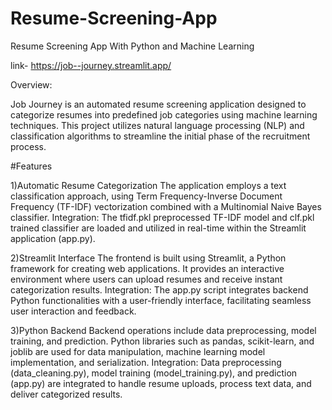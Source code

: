 # Resume-Screening-App
Resume Screening App With Python and Machine Learning 


link- https://job--journey.streamlit.app/


Overview:

Job Journey is an automated resume screening application designed to categorize resumes into predefined job categories using machine learning techniques. This project utilizes natural language processing (NLP) and classification algorithms to streamline the initial phase of the recruitment process.

#Features

1)Automatic Resume Categorization The application employs a text classification approach, using Term Frequency-Inverse Document Frequency (TF-IDF) vectorization combined with a Multinomial Naive Bayes classifier. Integration: The tfidf.pkl preprocessed TF-IDF model and clf.pkl trained classifier are loaded and utilized in real-time within the Streamlit application (app.py).

2)Streamlit Interface The frontend is built using Streamlit, a Python framework for creating web applications. It provides an interactive environment where users can upload resumes and receive instant categorization results. Integration: The app.py script integrates backend Python functionalities with a user-friendly interface, facilitating seamless user interaction and feedback.

3)Python Backend Backend operations include data preprocessing, model training, and prediction. Python libraries such as pandas, scikit-learn, and joblib are used for data manipulation, machine learning model implementation, and serialization. Integration: Data preprocessing (data_cleaning.py), model training (model_training.py), and prediction (app.py) are integrated to handle resume uploads, process text data, and deliver categorized results.
